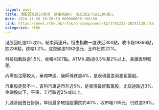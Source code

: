 ```yaml
---
layout: post
title: 港股回吐逾1%收市　結束兩連升　成交減至不足1100億元
date: 2024-11-28 16:26:59.000000000 +08:00
link: https://news.rthk.hk/rthk/ch/component/k2/1781232-20241128.htm
categories: rthk
---
```


港股回吐逾1%收市，結束兩連升。恒生指數一度跌近300點，收市報19366點，跌236點，跌幅1.2%。成交額逾1082億元，比昨日跌22%。

科技指數跌逾1.5%，收報4307點。ATMXJ跌逾0.3%至2%以上，美團表現較差。

內需股沽壓較大，華潤啤酒、康師傅跌逾4%，是表現最差兩隻藍籌股。

汽車股走勢不一，吉利汽車逆市升近5%，是表現最好藍籌股，比亞迪跌近3%。金融股向下，平保、工行跌近2%或以上。

九源基因首日掛牌，早段最多較招股價跌約40%，收市報7.65元，仍跌逾38%。
